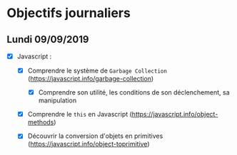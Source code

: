 # Objectifs journaliers

## Lundi 09/09/2019


* [x] Javascript :
  * [x] Comprendre le système de `Garbage Collection` (https://javascript.info/garbage-collection)
    * [x] Comprendre son utilité, les conditions de son déclenchement, sa manipulation
  * [x] Comprendre le `this` en Javascript (https://javascript.info/object-methods)
  *[x] Découvrir la conversion d'objets en primitives (https://javascript.info/object-toprimitive)

